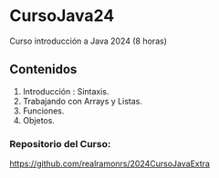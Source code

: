 # CursoJava24
Curso introducción a Java 2024 (8 horas)

## Contenidos

1. Introducción : Sintaxis.
2. Trabajando con Arrays y Listas.
3. Funciones.
4. Objetos.

### Repositorio del Curso:

https://github.com/realramonrs/2024CursoJavaExtra
